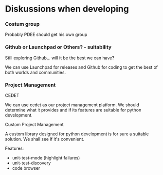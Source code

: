 # Diskussions when developing

### Costum group

Probably PDEE should get his own group

### Github or Launchpad or Others? - suitability

Still exploring Github... will it be the best we can have?

We can use Launchpad for releases and Github for coding to get the best of both worlds and communities.

### Project Management

CEDET

We can use cedet as our project management platform. We should determine what it provides and if its features are suitable for python development.

Custom Project Management

A custom library designed for python development is for sure a suitable solution. We shall see if it's convenient.

Features:

* unit-test-mode (highlight failures)
* unit-test-discovery
* code browser



